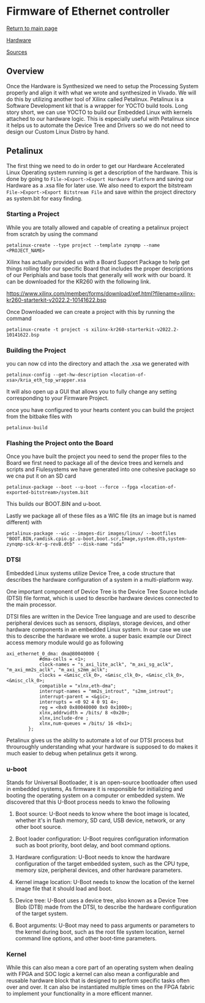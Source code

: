# Firmware of Ethernet controller

[Return to main page](Project_report.md)

[Hardware](hardware.md)

[Sources](sources.md)

## Overview
 
Once the Hardware is Synthesized we need to setup the Processing System properly and align it with what we wrote and synthesized in Vivado. We will do this by utilizing another tool of Xilinx called Petalinux. Petalinux is a Software Development kit that is a wrapper for YOCTO build tools. Long story short, we can use YOCTO to build our Embedded Linux with kernels attached to our hardware logic. This is especially useful with Petalinux since it helps us to automate the Device Tree and Drivers so we do not need to design our Custom Linux Distro by hand.

## Petalinux

The first thing we need to do in order to get our Hardware Accelerated Linux Operating system running is get a description of the hardware. This is done by going to `File->Export->Export Hardware Platform` and saving our Hardware as a .xsa file for later use. We also need to export the bitstream `File->Export->Export Bitstream File` and save within the project directory as system.bit for easy finding.

### Starting a Project

While you are totally allowed and capable of creating a petalinux project from scratch by using the command

`petalinux-create --type project --template zynqmp --name <PROJECT_NAME> `

Xilinx has actually provided us with a Board Support Package to help get things rolling fdor our specific Board that includes the proper descriptions of our Periphials and base tools that generally will work with our board. It can be downloaded for the KR260 with the following link.

https://www.xilinx.com/member/forms/download/xef.html?filename=xilinx-kr260-starterkit-v2022.2-10141622.bsp

Once Downloaded we can create a project with this by running the command

`petalinux-create -t project -s xilinx-kr260-starterkit-v2022.2-10141622.bsp`


### Building the Project

you can now cd into the directory and attach the .xsa we generated with 

`petalinux-config --get-hw-description <location-of-xsa>/kria_eth_top_wrapper.xsa`

It will also open up a GUI that allows you to fully change any setting corresponding to your Firmware Project.

once you have configured to your hearts content you can build the project from the bitbake files with 

`petalinux-build`

### Flashing the Project onto the Board
Once you have built the project you need to send the proper files to the Board we first need to package all of the device trees and kernels and scripts and Fiulesystems we have generated into one cohesive package so we cna put it on an SD card

`petalinux-package --boot --u-boot --force --fpga <location-of-exported-bitstream>/system.bit`

This builds our BOOT.BIN and u-boot.

Lastly we package all of these files as a WIC file (its an image but is named different) with

`petalinux-package --wic --images-dir images/linux/ --bootfiles "BOOT.BIN,ramdisk.cpio.gz.u-boot,boot.scr,Image,system.dtb,system-zynqmp-sck-kr-g-revB.dtb" --disk-name "sda"`

### DTSI
Embedded Linux systems utilize Device Tree, a code structure that describes the hardware configuration of a system in a multi-platform way. 

One important component of Device Tree is the Device Tree Source Include (DTSI) file format, which is used to describe hardware devices connected to the main processor. 

DTSI files are written in the Device Tree language and are used to describe peripheral devices such as sensors, displays, storage devices, and other hardware components in an embedded Linux system. In our case we use this to describe the hardware we wrote. 
a super basic example our Direct access memory module would go as following
```
axi_ethernet_0_dma: dma@80040000 {
			#dma-cells = <1>;
			clock-names = "s_axi_lite_aclk", "m_axi_sg_aclk", "m_axi_mm2s_aclk", "m_axi_s2mm_aclk";
			clocks = <&misc_clk_0>, <&misc_clk_0>, <&misc_clk_0>, <&misc_clk_0>;
			compatible = "xlnx,eth-dma";
			interrupt-names = "mm2s_introut", "s2mm_introut";
			interrupt-parent = <&gic>;
			interrupts = <0 92 4 0 91 4>;
			reg = <0x0 0x80040000 0x0 0x1000>;
			xlnx,addrwidth = /bits/ 8 <0x20>;
			xlnx,include-dre ;
			xlnx,num-queues = /bits/ 16 <0x1>;
		};
```
Petalinux gives us the ability to automate a lot of our DTSI process but throuroughly understanding what your hardware is supposed to do makes it much easier to debug when petalinux gets it wrong.


### u-boot
Stands for Universal Bootloader, it is an open-source bootloader often used in embedded systems, As firmware it is responsible for initializing and booting the operating system on a computer or embedded system. We discovered that this U-Boot process needs to knwo the following

1. Boot source: U-Boot needs to know where the boot image is located, whether it's in flash memory, SD card, USB device, network, or any other boot source.

2. Boot loader configuration: U-Boot requires configuration information such as boot priority, boot delay, and boot command options.

3. Hardware configuration: U-Boot needs to know the hardware configuration of the target embedded system, such as the CPU type, memory size, peripheral devices, and other hardware parameters.

4. Kernel image location: U-Boot needs to know the location of the kernel image file that it should load and boot.

5. Device tree: U-Boot uses a device tree, also known as a Device Tree Blob (DTB) made from the DTSI, to describe the hardware configuration of the target system.

6. Boot arguments: U-Boot may need to pass arguments or parameters to the kernel during boot, such as the root file system location, kernel command line options, and other boot-time parameters.


### Kernel
While this can also mean a core part of an operating system when dealing with FPGA and SOC logic a kernel can also mean a configurable and reusable hardware block that is designed to perform specific tasks often over and over. It can also be instantiated multiple times on the FPGA fabric to implement your functionality in a more efficent manner. 